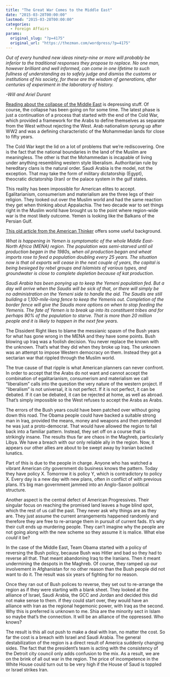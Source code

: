 ```yaml
---
title: "The Great War Comes to the Middle East"
date: "2015-03-28T00:00:00"
lastmod: "2015-03-28T00:00:00"
categories:
  - Foreign Affairs
params:
  original_slug: "?p=4175"
  original_url: "https://thezman.com/wordpress/?p=4175"
---
```


*Out of every hundred new ideas ninety-nine or more will probably be
inferior to the traditional responses they propose to replace. No one
man, however brilliant and well informed, can come in one lifetime to
such fullness of understanding as to safely judge and dismiss the
customs or institutions of his society, for these are the wisdom of
generations, after centuries of experiment in the laboratory of
history.*

*-Will and Ariel Durant*

[Reading about the collapse of the Middle
East](http://www.independent.co.uk/news/world/middle-east/the-battle-for-the-middle-easts-future-begins-in-yemen-as-saudi-arabia-jumps-into-the-abyss-10140145.html)
is depressing stuff. Of course, the collapse has been going on for some
time. The latest phase is just a continuation of a process that started
with the end of the Cold War, which provided a framework for the Arabs
to define themselves as separate from the West without rejecting the
West. Arab nationalism sprung up after WW2 and was a defining
characteristic of the Mohammedan lands for close to fifty years.

The Cold War kept the lid on a lot of problems that we’re rediscovering.
One is the fact that the national boundaries in the land of the Muslim
are meaningless. The other is that the Mohammedan is incapable of living
under anything resembling western style liberalism. Authoritarian rule
by hereditary clans is the natural order. Saudi Arabia is the model, not
the exception. That may take the form of military dictatorship (Egypt),
theocratic dictatorship (Iran) or the palace system in the gulf states.

This reality has been impossible for American elites to accept.
Egalitarianism, consumerism and materialism are the three legs of their
religion. They looked out over the Muslim world and had the same
reaction they get when thinking about Appalachia. The two decade war to
set things right in the Muslim world have brought us to the point where
region-wide war is the most likely outcome. Yemen is looking like the
Balkans of the Persian Gulf.

[This old article from the American
Thinker](http://www.americanthinker.com/blog/2014/11/the_middle_east_from_here.html)
offers some useful background.

*What is happening in Yemen is symptomatic of the whole Middle
East-North Africa (MENA) region. The population was semi-starved until
oil production began in the 1980s, when oil production began and wheat
imports rose to feed a population doubling every 25 years. The situation
now is that oil exports will cease in the next couple of years, the
capital is being besieged by rebel groups and Islamists of various
types, and groundwater is close to complete depletion because of kat
production.*

*Saudi Arabia has been ponying up to keep the Yemeni population fed. But
a day will arrive when the Saudis will be sick of that, or there will
simply be no administration on the Yemeni side to handle the aid. The
Saudis are still building a 1,100-mile-long fence to keep the Yemenis
out. Completion of the border fence will give the Saudis more options on
when to stop feeding the Yemenis. The fate of Yemen is to break up into
its constituent tribes and for perhaps 90% of the population to starve.
That is more than 20 million people and it is likely to happen in the
next few years.*

The Dissident Right likes to blame the messianic spasm of the Bush years
for what has gone wrong in the MENA and they have some points. Bush
blowing up Iraq was a foolish decision. You never replace the known with
the unknown. That’s what they did when they broke up Iraq. The unknown
was an attempt to impose Western democracy on them. Instead they got a
sectarian war that rippled through the Muslim world.

The true cause of that ripple is what American planners can never
confront. In order to accept that the Arabs do not want and cannot
accept the combination of egalitarianism, consumerism and materialism we
call “liberalism” calls into the question the very nature of the western
project. If “liberalism” is not universal, it is not perfect. If it is
not perfect, it can be debated. If it can be debated, it can be rejected
at home, as well as abroad. That’s simply impossible so the West refuses
to accept the Arabs as Arabs.

The errors of the Bush years could have been patched over without going
down this road. The Obama people could have backed a suitable strong man
in Iraq, provided the means, money and weapons and then pretended he was
just a proto-democrat. That would have allowed the region to fall back
into a familiar pattern. Instead, they set off on a course that is
strikingly insane. The results thus far are chaos in the Maghreb,
particularly Libya. We have a breach with our only reliable ally in the
region. Now, it appears our other allies are about to be swept away by
Iranian backed lunatics.

Part of this is due to the people in charge. Anyone who has watched a
vibrant American city government do business knows the pattern. Today
they have policy X. Tomorrow it is policy Y, which is contradictory to
policy X. Every day is a new day with new plans, often in conflict of
with previous plans. It’s big man government jammed into an Anglo-Saxon
political structure.

Another aspect is the central defect of American Progressives. Their
singular focus on reaching the promised land leaves a huge blind spot,
which the rest of us call the past. They never ask why things are as
they are. They just assume the current arrangements happened randomly
and therefore they are free to re-arrange them in pursuit of current
fads. It’s why their cult ends up murdering people. They can’t imagine
why the people are not going along with the new scheme so they assume it
is malice. What else *could* it be?

In the case of the Middle East, Team Obama started with a policy of
reversing the Bush policy, because Bush was Hitler and bad so they had
to reverse all that. That meant abandoning Iraq to the Iranians. Then it
meant undermining the despots in the Maghreb. Of course, they ramped up
our involvement in Afghanistan for no other reason than the Bush people
did not want to do it. The result was six years of fighting for no
reason.

Once they ran out of Bush polices to reverse, they set out to re-arrange
the region as if they were starting with a blank sheet. They looked at
the alliance of Israel, Saudi Arabia, the GCC and Jordan and decided
this did not make sense to them. if they could start over, they would
have an alliance with Iran as the regional hegemonic power, with Iraq as
the second. Why this is preferred is unknown to me. Shia are the
minority sect in Islam so maybe that’s the connection. It will be an
alliance of the oppressed. Who knows?

The result is this all out push to make a deal with Iran, no matter the
cost. So far the cost is a breach with Israel and Saudi Arabia. The
general destabilization of the region is a direct result of America
suddenly changing sides. The fact that the president’s team is acting
with the consistency of the Detroit city council only adds confusion to
the mix. As a result, we are on the brink of all out war in the region.
The price of incompetence in the White House could turn out to be very
high if the House of Saud is toppled or Israel strikes Iran.
